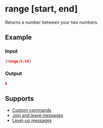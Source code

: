 # range [start, end]

Returns a number between your two numbers.

## Example

### Input

```json
{range;5;10}
```

### Output

```json
6
```

## Supports

* [Custom commands](/Modules/custom_commands/)
* [Join and leave messages](/Modules/join_leave_messages/)
* [Level-up messages](/Modules/levels/)
